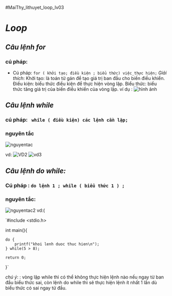 #MaiThy_lithuyet_loop_lv03
#    *Loop*
## *Câu lệnh for*
### cú pháp:
- Cú pháp: `for ( khởi tạo; điều kiện ; biểu thức) việc_thực hiện;`
_Giải thích_:
Khởi tạo: là toán tử gán để tạo giá trị ban đầu cho biến điều khiển.
Điều kiện: biểu thức điều kiện để thực hiện vòng lặp.
Biểu thức: biểu thức tăng giá trị của biến điều khiển của vòng lặp.
ví dụ :
![hình ảnh](https://gc0904g6.files.wordpress.com/2014/02/12345678.jpg?w=500)

## *Câu lệnh while*
### cú pháp: ` while ( điều kiện) các lệnh cần lặp;`
### nguyên tắc
![nguyentac](http://www.nguyenvanquan7826.com/wp-content/uploads/2014/12/for.png)

vd:
![VD2](https://gc0904g6.files.wordpress.com/2014/02/taitai.jpg)
![vd3](https://gc0904g6.files.wordpress.com/2014/02/123321.jpg)

## *Câu lệnh do while:*
### Cú pháp : `do lệnh 1 ; while ( biểu thức 1 ) ;`
### nguyên tắc:
![nguyentac2](http://www.nguyenvanquan7826.com/wp-content/uploads/2014/12/do-while.png)
vd:(
  
  `\#include <stdio.h>
  
 int main(){
 
    do {
        printf("khoi lenh duoc thuc hien\n");
    } while(5 > 8);
     
    return 0;
}`


*chú ý*: : vòng lặp while thì có thể không thực hiện lệnh nào nếu ngay từ ban đầu biểu thức sai, còn lệnh do while thì sẽ thực hiện lệnh ít nhất 1 lần dù biểu thức có sai ngay từ đầu.

